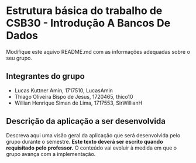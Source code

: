 # Estrutura básica do trabalho de CSB30 - Introdução A Bancos De Dados

Modifique este aquivo README.md com as informações adequadas sobre o seu grupo.

## Integrantes do grupo


- Lucas Kuttner Amin, 1717510, LucasAmin
- Thiago Oliveira Bispo de Jesus, 1720465, thico10
- Willian Henrique Siman de Lima, 1717553, SirWillianH

## Descrição da aplicação a ser desenvolvida 

Descreva aqui uma visão geral da aplicação que será desenvolvida pelo grupo durante o semestre. **Este texto deverá ser escrito quando requisitado pelo professor.** O conteúdo vai evoluir à medida em que o grupo avança com a implementação.
